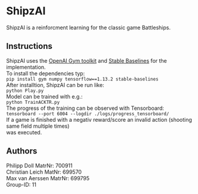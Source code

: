 # ShipzAI
ShipzAI is a reinforcment learning for the classic game Battleships.

## Instructions 
ShipzAI uses the [OpenAI Gym toolkit](https://gym.openai.com/) and [Stable Baselines](https://github.com/hill-a/stable-baselines)
for the implementation.    
To install the dependencies typ:  
```pip install gym numpy tensorflow==1.13.2 stable-baselines```  
After installtion, ShipzAI can be run like:  
```python Play.py ```  
Model can be trained with e.g.:  
```python TrainACKTR.py```   
The progress of the training can be observed with Tensorboard:  
```tensorboard --port 6004 --logdir ./logs/progress_tensorboard/```  
If a game is finished with a negativ reward/score an invalid action (shooting same field multiple times)  
was executed.

## Authors
Philipp Doll MatrNr: 700911   
Christian Leich MatNr: 699570     
Max van Aerssen MatrNr: 699795   
Group-ID: 11